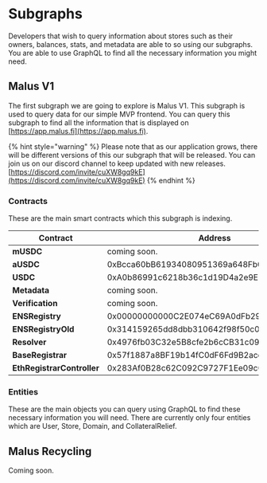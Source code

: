 # Subgraphs

Developers that wish to query information about stores such as their owners, balances, stats, and metadata are able to so using our subgraphs. You are able to use GraphQL to find all the necessary information you might need.&#x20;

## Malus V1

The first subgraph we are going to explore is Malus V1. This subgraph is used to query data for our simple MVP frontend. You can query this subgraph to find all the information that is displayed on [https://app.malus.fi](https://app.malus.fi).

{% hint style="warning" %}
Please note that as our application grows, there will be different versions of this our subgraph that will be released. You can join us on our discord channel to keep updated with new releases. [https://discord.com/invite/cuXW8gq9kE](https://discord.com/invite/cuXW8gq9kE)
{% endhint %}

### Contracts

These are the main smart contracts which this subgraph is indexing.

| Contract                   | Address                                    | Description |
| -------------------------- | ------------------------------------------ | ----------- |
| **mUSDC**                  | coming soon.                               |             |
| **aUSDC**                  | 0xBcca60bB61934080951369a648Fb03DF4F96263C |             |
| **USDC**                   | 0xA0b86991c6218b36c1d19D4a2e9Eb0cE3606eB48 |             |
| **Metadata**               | coming soon.                               |             |
| **Verification**           | coming soon.                               |             |
| **ENSRegistry**            | 0x00000000000C2E074eC69A0dFb2997BA6C7d2e1e |             |
| **ENSRegistryOld**         | 0x314159265dd8dbb310642f98f50c066173c1259b |             |
| **Resolver**               | 0x4976fb03C32e5B8cfe2b6cCB31c09Ba78EBaBa41 |             |
| **BaseRegistrar**          | 0x57f1887a8BF19b14fC0dF6Fd9B2acc9Af147eA85 |             |
| **EthRegistrarController** | 0x283Af0B28c62C092C9727F1Ee09c02CA627EB7F5 |             |



### Entities&#x20;

These are the main objects you can query using GraphQL to find these necessary information you will need. There are currently only four entities which are User, Store, Domain, and CollateralRelief.





## Malus Recycling

Coming soon.&#x20;



